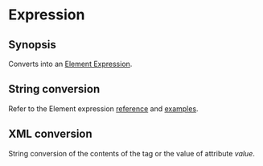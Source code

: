 # Expression

## Synopsis

Converts into an [Element Expression](https://migale.jouy.inra.fr/redmine/projects/alvisnlp/wiki/Element_Expression).

## String conversion

Refer to the Element expression [reference](https://migale.jouy.inra.fr/redmine/projects/alvisnlp/wiki/Element_Expression) and [examples](https://migale.jouy.inra.fr/redmine/projects/alvisnlp/wiki/Element_Expression_Examples).

## XML conversion

String conversion of the contents of the tag or the value of attribute *value*.

